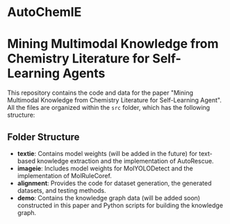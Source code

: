 # AutoChemIE

# Mining Multimodal Knowledge from Chemistry Literature for Self-Learning Agents

This repository contains the code and data for the paper "Mining Multimodal Knowledge from Chemistry Literature for Self-Learning Agent". All the files are organized within the `src` folder, which has the following structure:

## Folder Structure

- **textie**: Contains model weights (will be added in the future) for text-based knowledge extraction and the implementation of AutoRescue.
- **imageie**: Includes model weights for MolYOLODetect and the implementation of MolRuleCoref.
- **alignment**: Provides the code for dataset generation, the generated datasets, and testing methods.
- **demo**: Contains the knowledge graph data (will be added soon) constructed in this paper and Python scripts for building the knowledge graph.
